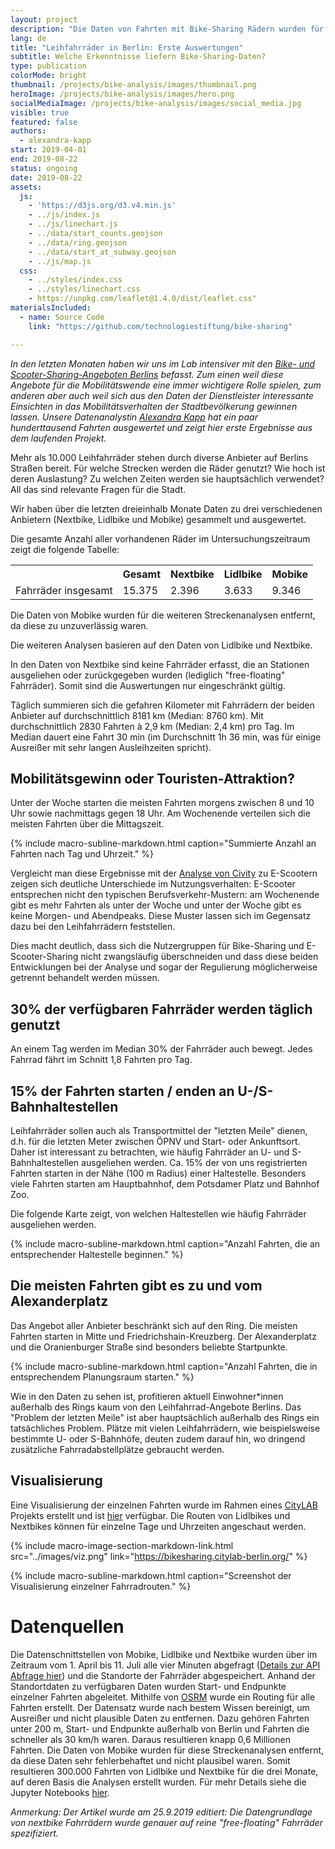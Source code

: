 ```yaml
---
layout: project
description: "Die Daten von Fahrten mit Bike-Sharing Rädern wurden für einen Zeitraum von 3 Monaten gesammelt und ausgewertet."
lang: de
title: "Leihfahrräder in Berlin: Erste Auswertungen"
subtitle: Welche Erkenntnisse liefern Bike-Sharing-Daten?
type: publication
colorMode: bright
thumbnail: /projects/bike-analysis/images/thumbnail.png
heroImage: /projects/bike-analysis/images/hero.png
socialMediaImage: /projects/bike-analysis/images/social_media.jpg
visible: true
featured: false
authors:
  - alexandra-kapp
start: 2019-04-01
end: 2019-08-22
status: ongoing
date: 2019-08-22
assets:
  js:
    - 'https://d3js.org/d3.v4.min.js'
    - ../js/index.js
    - ../js/linechart.js
    - ../data/start_counts.geojson
    - ../data/ring.geojson
    - ../data/start_at_subway.geojson
    - ../js/map.js
  css:
    - ../styles/index.css
    - ../styles/linechart.css
    - https://unpkg.com/leaflet@1.4.0/dist/leaflet.css"
materialsIncluded:
  - name: Source Code
    link: "https://github.com/technologiestiftung/bike-sharing"

---
```

<script src="https://unpkg.com/leaflet@1.4.0/dist/leaflet.js"
integrity="sha512-QVftwZFqvtRNi0ZyCtsznlKSWOStnDORoefr1enyq5mVL4tmKB3S/EnC3rRJcxCPavG10IcrVGSmPh6Qw5lwrg=="
crossorigin=""></script>

_In den letzten Monaten haben wir uns im Lab intensiver mit den [Bike- und Scooter-Sharing-Angeboten Berlins](https://lab.technologiestiftung-berlin.de/projects/bike-sharing/de/) befasst. Zum einen weil diese Angebote für die Mobilitätswende eine immer wichtigere Rolle spielen, zum anderen aber auch weil sich aus den Daten der Dienstleister interessante Einsichten in das Mobilitätsverhalten der Stadtbevölkerung gewinnen lassen. Unsere Datenanalystin [Alexandra Kapp](https://twitter.com/lxndrkp) hat ein paar hunderttausend Fahrten ausgewertet und zeigt hier erste Ergebnisse aus dem laufenden Projekt._

Mehr als 10.000 Leihfahrräder stehen durch diverse Anbieter auf Berlins Straßen bereit. Für welche Strecken werden die Räder genutzt? Wie hoch ist deren Auslastung? Zu welchen Zeiten werden sie hauptsächlich verwendet? All das sind relevante Fragen für die Stadt.

Wir haben über die letzten dreieinhalb Monate Daten zu drei verschiedenen Anbietern (Nextbike, Lidlbike und Mobike) gesammelt und ausgewertet. 

Die gesamte Anzahl aller vorhandenen Räder im Untersuchungs­zeitraum zeigt die folgende Tabelle:

<div class = 'project-text'>
<table class = 'table'> <tr> <th></th> <th>Gesamt</th><th>Nextbike</th> <th>Lidlbike</th> <th>Mobike</th></tr>
<tr> <td>Fahrräder insgesamt</td> <td>15.375</td><td>2.396</td> <td>3.633</td> <td>9.346</td></tr>
</table>
</div>
Die Daten von Mobike wurden für die weiteren Streckenanalysen entfernt, da diese zu unzuverlässig waren. 

Die weiteren Analysen basieren auf den Daten von Lidlbike und Nextbike.

In den Daten von Nextbike sind keine Fahrräder erfasst, die an Stationen ausgeliehen oder zurückgegeben wurden (lediglich "free-floating" Fahrräder). Somit sind die Auswertungen nur eingeschränkt gültig.

Täglich summieren sich die gefahren Kilometer mit Fahrrädern der beiden Anbieter auf durchschnittlich 8181 km (Median: 8760 km). Mit durchschnittlich 2830 Fahrten à 2,9 km (Median: 2,4 km) pro Tag. Im Median dauert eine Fahrt 30 min (im Durchschnitt 1h 36 min, was für einige Ausreißer mit sehr langen Ausleihzeiten spricht).

## Mobilitätsgewinn oder Touristen-Attraktion?

Unter der Woche starten die meisten Fahrten morgens zwischen 8 und 10 Uhr sowie nachmittags gegen 18 Uhr. Am Wochenende verteilen sich die meisten Fahrten über die Mittagszeit.

<div id= "word_count_linechart" alt="Liniendiagramm mit Anzahlen an schriftlichen Anfragen nach Jahren"></div>
{% include macro-subline-markdown.html caption="Summierte Anzahl an Fahrten nach Tag und Uhrzeit." %}
<p></p>

Vergleicht man diese Ergebnisse mit der [Analyse von Civity](http://scooters.civity.de/) zu E-Scootern zeigen sich deutliche Unterschiede im Nutzungsverhalten:
E-Scooter entsprechen nicht den typischen Berufsverkehr-Mustern: am Wochenende gibt es mehr Fahrten als unter der Woche und unter der Woche gibt es keine Morgen- und Abendpeaks. Diese Muster lassen sich im Gegensatz dazu bei den Leihfahrrädern feststellen.

Dies macht deutlich, dass sich die Nutzergruppen für Bike-Sharing und E-Scooter-Sharing nicht zwangsläufig überschneiden und dass diese beiden Entwicklungen bei der Analyse und sogar der Regulierung möglicherweise getrennt behandelt werden müssen.

## 30% der verfügbaren Fahrräder werden täglich genutzt
An einem Tag werden im Median 30% der Fahrräder auch bewegt. Jedes Fahrrad fährt im Schnitt 1,8 Fahrten pro Tag.

## 15% der Fahrten starten / enden an U-/S-Bahnhaltestellen
Leihfahrräder sollen auch als Transportmittel der "letzten Meile" dienen, d.h. für die letzten Meter zwischen ÖPNV und Start- oder Ankunftsort. Daher ist interessant zu betrachten, wie häufig Fahrräder an U- und S-Bahnhaltestellen ausgeliehen werden.
Ca. 15% der von uns registrierten Fahrten starten in der Nähe (100 m Radius) einer Haltestelle. Besonders viele Fahrten starten am Hauptbahnhof, dem Potsdamer Platz und Bahnhof Zoo.

Die folgende Karte zeigt, von welchen Haltestellen wie häufig Fahrräder ausgeliehen werden.

<div class="map" id= "mapvbb" alt=""></div>
{% include macro-subline-markdown.html caption="Anzahl Fahrten, die an entsprechender Haltestelle beginnen." %}
<p></p>

## Die meisten Fahrten gibt es zu und vom Alexanderplatz
Das Angebot aller Anbieter beschränkt sich auf den Ring. Die meisten Fahrten starten in Mitte und Friedrichshain-Kreuzberg. Der Alexanderplatz und die Oranienburger Straße sind besonders beliebte Startpunkte.

<div class= "map" id= "map" alt=""></div>
{% include macro-subline-markdown.html caption="Anzahl Fahrten, die in entsprechendem Planungsraum starten." %}
<p></p>

Wie in den Daten zu sehen ist, profitieren aktuell Einwohner*innen außerhalb des Rings kaum von den Leihfahrrad-Angebote Berlins. Das "Problem der letzten Meile" ist aber hauptsächlich außerhalb des Rings ein tatsächliches Problem. Plätze mit vielen Leihfahrrädern, wie beispielsweise bestimmte U- oder S-Bahnhöfe, deuten zudem darauf hin, wo dringend zusätzliche Fahrradabstellplätze gebraucht werden.

## Visualisierung 
Eine Visualisierung der einzelnen Fahrten wurde im Rahmen eines [CityLAB](https://www.citylab-berlin.org/) Projekts erstellt und ist [hier](https://bikesharing.citylab-berlin.org/) verfügbar. Die Routen von Lidlbikes und Nextbikes können für einzelne Tage und Uhrzeiten angeschaut werden.

{% include macro-image-section-markdown-link.html src="../images/viz.png" link="https://bikesharing.citylab-berlin.org/" %}

{% include macro-subline-markdown.html caption="Screenshot der Visualisierung einzelner Fahrradrouten." %}

# Datenquellen
Die Datenschnittstellen von Mobike, Lidlbike und Nextbike wurden über im Zeitraum vom 1. April bis 11. Juli alle vier Minuten abgefragt ([Details zur API Abfrage hier](https://lab.technologiestiftung-berlin.de/projects/bike-sharing/de/)) und die Standorte der Fahrräder abgespeichert. Anhand der Standortdaten zu verfügbaren Daten wurden Start- und Endpunkte einzelner Fahrten abgeleitet. Mithilfe von [OSRM](http://project-osrm.org/) wurde ein Routing für alle Fahrten erstellt. Der Datensatz wurde nach bestem Wissen bereinigt, um Ausreißer und nicht plausible Daten zu entfernen. Dazu gehören Fahrten unter 200 m, Start- und Endpunkte außerhalb von Berlin und Fahrten die schneller als 30 km/h waren. Daraus resultieren knapp 0,6 Millionen Fahrten. Die Daten von Mobike wurden für diese Streckenanalysen entfernt, da diese Daten sehr fehlerbehaftet und nicht plausibel waren. Somit resultieren 300.000 Fahrten von Lidlbike und Nextbike für die drei Monate, auf deren Basis die Analysen erstellt wurden.
Für mehr Details siehe die Jupyter Notebooks [hier](https://github.com/technologiestiftung/bike-sharing/blob/master/README.md).

_Anmerkung: Der Artikel wurde am 25.9.2019 editiert: Die Datengrundlage von nextbike Fahrrädern wurde genauer auf reine "free-floating" Fahrräder spezifiziert._
